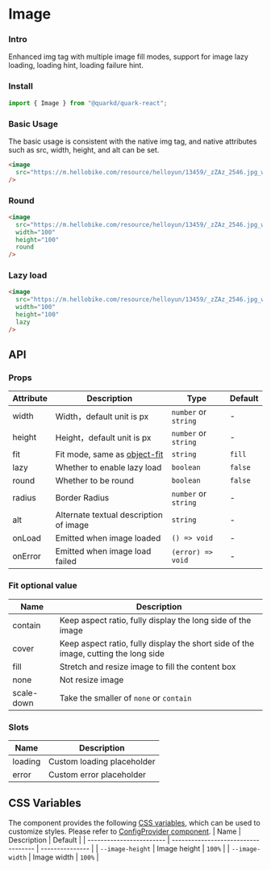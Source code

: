 # Image

### Intro

Enhanced img tag with multiple image fill modes, support for image lazy loading, loading hint, loading failure hint.

### Install

```jsx
import { Image } from "@quarkd/quark-react";
```

### Basic Usage

The basic usage is consistent with the native img tag, and native attributes such as src, width, height, and alt can be set.

```html
<image
  src="https://m.hellobike.com/resource/helloyun/13459/_zZAz_2546.jpg_wh300.jpg"
/>
```

### Round

```html
<image
  src="https://m.hellobike.com/resource/helloyun/13459/_zZAz_2546.jpg_wh300.jpg"
  width="100"
  height="100"
  round
/>
```

### Lazy load

```html
<image
  src="https://m.hellobike.com/resource/helloyun/13459/_zZAz_2546.jpg_wh300.jpg"
  width="100"
  height="100"
  lazy
/>
```

## API

### Props

| Attribute | Description                                                                                 | Type                 | Default |
| --------- | ------------------------------------------------------------------------------------------- | -------------------- | ------- |
| width     | Width，default unit is px                                                                   | `number` or `string` | -       |
| height    | Height，default unit is px                                                                  | `number` or `string` | -       |
| fit       | Fit mode, same as [object-fit](https://developer.mozilla.org/zh-CN/docs/Web/CSS/object-fit) | `string`             | `fill`  |
| lazy      | Whether to enable lazy load                                                                 | `boolean`            | `false` |
| round     | Whether to be round                                                                         | `boolean`            | `false` |
| radius    | Border Radius                                                                               | `number` or `string` | -       |
| alt       | Alternate textual description of image                                                      | `string`             | -       |
| onLoad    | Emitted when image loaded                                                                   | `() => void`         | -       |
| onError   | Emitted when image load failed                                                              | `(error) => void`    | -       |

### Fit optional value

| Name       | Description                                                                         |
| ---------- | ----------------------------------------------------------------------------------- |
| contain    | Keep aspect ratio, fully display the long side of the image                         |
| cover      | Keep aspect ratio, fully display the short side of the image, cutting the long side |
| fill       | Stretch and resize image to fill the content box                                    |
| none       | Not resize image                                                                    |
| scale-down | Take the smaller of `none` or `contain`                                             |

### Slots

| Name    | Description                |
| ------- | -------------------------- |
| loading | Custom loading placeholder |
| error   | Custom error placeholder   |

## CSS Variables

The component provides the following [CSS variables](https://developer.mozilla.org/zh-CN/docs/Web/CSS/Using_CSS_custom_properties), which can be used to customize styles. Please refer to [ConfigProvider component](#/zh-CN/guide/theme).
| Name | Description | Default |
| ------------------------ | ----------------------------------- | --------------- |
| `--image-height` | Image height | `100%` |
| `--image-width` | Image width | `100%` |
